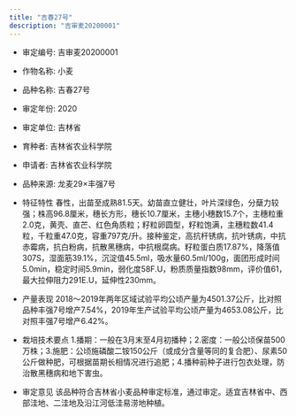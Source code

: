 ```yaml
---
title: "吉春27号"
description: "吉审麦20200001"
---
```

* 审定编号:  吉审麦20200001

*  作物名称:  小麦

*  品种名称:  吉春27号

*  审定年份:  2020

*  审定单位:  吉林省

* 育种者:  吉林省农业科学院	

*  申请者:  吉林省农业科学院

*  品种来源:  龙麦29×丰强7号

*  特征特性
春性，出苗至成熟81.5天。幼苗直立健壮，叶片深绿色，分蘖力较强；株高96.8厘米，穗长方形，穗长10.7厘米，主穗小穗数15.7个，主穗粒重2.0克，黄壳、直芒、红色角质粒；籽粒卵圆型，籽粒饱满，主穗粒数41.4粒，千粒重47.0克，容重797克/升。接种鉴定，高抗杆锈病，抗叶锈病，中抗赤霉病，抗白粉病，抗散黑穗病，中抗根腐病。籽粒蛋白质17.87%，降落值307S，湿面筋39.1%，沉淀值45.5ml，吸水量60.5ml/100g，面团形成时间5.0min，稳定时间5.9min，弱化度58F.U，粉质质量指数98mm，评价值61，最大拉伸阻力291E.U，延伸性230mm。

*  产量表现
2018～2019年两年区域试验平均公顷产量为4501.37公斤，比对照品种丰强7号增产7.54%，2019年生产试验平均公顷产量为4653.08公斤，比对照丰强7号增产6.42%。

*  栽培技术要点
1.播期：一般在3月末至4月初播种；2.密度：一般公顷保苗500万株；3.施肥：公顷施磷酸二铵150公斤（或成分含量等同的复合肥）、尿素50公斤做种肥，可根据苗期长相情况进行追肥；4.播种前种子进行包衣处理，防治散黑穗病和地下害虫。

*  审定意见
该品种符合吉林省小麦品种审定标准，通过审定。适宜吉林省中、西部洼地、二洼地及沿江河低洼易涝地种植。

